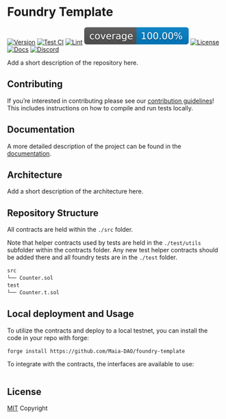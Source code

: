 # Foundry Template

<!--
Badges provide a quick visual way to convey various information about your project. Below are several common types of badges. Feel free to uncomment, remove, or add new badges as needed for your project. Make sure to update the links so they point to the correct sources relevant to your project.

- Version: Shows the current version of your project based on the latest release.
- Test CI: Displays the status of your continuous integration testing.
- Lint: Shows the status of your code linting process.
- Code Coverage: Indicates the percentage of your code covered by tests.
- License: Shows the type of license your project is under.
- Docs: Links to your project's documentation.
- Discord: Provides a quick link to join your Discord server.
- Discussions: (Optional) If you use GitHub Discussions, this badge links to that section.
- JS Library: (Optional) If your project includes a JavaScript library, use this badge to link to it.

Remember to replace 'Maia-DAO/foundry-template' with your repository's path and update other relevant links to reflect your project's resources.
-->

[![Version][version-badge]][version-link]
[![Test CI][ci-badge]][ci-link]
[![Lint][lint-badge]][lint-link]
[![Code Coverage][coverage-badge]][coverage-link]
[![License][license-badge]][license-link]
[![Docs][docs-badge]][docs-link]
[![Discord][discord-badge]][discord-link]
<!-- [![Discussions][discussions-badge]][discussions-link] -->
<!-- [![JS Library][js-library-badge]][js-library-link] -->

Add a short description of the repository here.

## Contributing

If you’re interested in contributing please see our [contribution guidelines](./CONTRIBUTING.md)! This includes instructions on how to compile and run tests locally.

## Documentation

A more detailed description of the project can be found in the [documentation](https://v2-docs.maiadao.io/).

## Architecture

Add a short description of the architecture here.

## Repository Structure

All contracts are held within the `./src` folder.

Note that helper contracts used by tests are held in the `./test/utils` subfolder within the contracts folder. Any new test helper contracts should be added there and all foundry tests are in the `./test` folder.

```ml
src
└── Counter.sol
test
└── Counter.t.sol
```

## Local deployment and Usage

To utilize the contracts and deploy to a local testnet, you can install the code in your repo with forge:

```markdown
forge install https://github.com/Maia-DAO/foundry-template
```

To integrate with the contracts, the interfaces are available to use:

```solidity

```

## License

[MIT](LICENSE) Copyright <YEAR> <COPYRIGHT HOLDER>

<!-- 
Update the following badge links for your repository:
- Replace 'Maia-DAO/foundry-template' with your repository path.
- Replace Maia DAO Discord link with your Discord server invite link.
-->

[version-badge]: https://img.shields.io/github/v/release/Maia-DAO/foundry-template
[version-link]: https://github.com/Maia-DAO/foundry-template/releases
[ci-badge]: https://github.com/Maia-DAO/foundry-template/actions/workflows/test.yml/badge.svg
[ci-link]: https://github.com/Maia-DAO/foundry-template/actions/workflows/test.yml
[lint-badge]: https://github.com/Maia-DAO/foundry-template/actions/workflows/lint.yml/badge.svg
[lint-link]: https://github.com/Maia-DAO/foundry-template/actions/workflows/lint.yml
[coverage-badge]: .github/coverage-badge.svg
[coverage-link]: .github/coverage-badge.svg
[license-badge]: https://img.shields.io/github/license/Maia-DAO/foundry-template
[license-link]: https://github.com/Maia-DAO/foundry-template/blob/main/LICENSE
[docs-badge]: https://img.shields.io/badge/Ecosystem-documentation-informational
[docs-link]: https://v2-docs.maiadao.io/
[discussions-badge]: https://img.shields.io/badge/foundry-template-discussions-blueviolet
[discussions-link]: https://github.com/Maia-DAO/foundry-template/discussions
[js-library-badge]: https://img.shields.io/badge/foundry-template.js-library-red
[js-library-link]: https://github.com/Maia-DAO/foundry-template-js
[discord-badge]: https://img.shields.io/static/v1?logo=discord&label=discord&message=Join&color=blue
[discord-link]: https://discord.gg/maiadao
